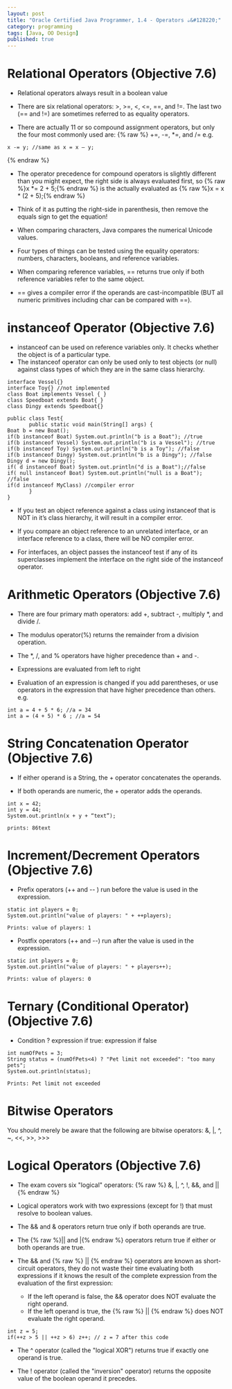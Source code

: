 ```yaml
---
layout: post
title: "Oracle Certified Java Programmer, 1.4 - Operators ☕&#128220;"
category: programming
tags: [Java, OO Design]
published: true
---
```

# Relational Operators (Objective 7.6)
-	Relational operators always result in a boolean value
-	There are six relational operators: >, >=, <, <=, ==, and !=. The last two (==
and !=) are sometimes referred to as equality operators.

-	There are actually 11 or so compound assignment operators, but only the four most commonly used are: {% raw %} +=, -=, *=, and /= e.g.

```
x -= y; //same as x = x – y;
```
{% endraw %}

-	The operator precedence for compound operators is slightly different than you might expect, the right side is always evaluated first, so {% raw %}x *= 2 + 5;{% endraw %} is the actually evaluated as {% raw %}x = x * (2 + 5);{% endraw %}
-	Think of it as putting the right-side in parenthesis, then remove the equals sign to get the equation!

-	When comparing characters, Java compares the numerical Unicode values.

-	Four types of things can be tested using the equality operators: numbers, characters, booleans, and reference variables.

-	When comparing reference variables, == returns true only if both reference variables refer to the same object.
-	== gives a compiler error if the operands are cast-incompatible (BUT all numeric primitives including char can be compared with ==).

# instanceof Operator (Objective 7.6)
-	instanceof can be used on reference variables only. It checks whether the object is of a particular type.
-	The instanceof operator can only be used only to test objects (or null) against class types of which they are in the same class hierarchy.

```
interface Vessel{}
interface Toy{} //not implemented
class Boat implements Vessel { }
class Speedboat extends Boat{ }
class Dingy extends Speedboat{}

public class Test{
	   public static void main(String[] args) {
Boat b = new Boat();
if(b instanceof Boat) System.out.println("b is a Boat"); //true
if(b instanceof Vessel) System.out.println("b is a Vessel"); //true
if(b instanceof Toy) System.out.println("b is a Toy"); //false
if(b instanceof Dingy) System.out.println("b is a Dingy"); //false
Dingy d = new Dingy();
if( d instanceof Boat) System.out.println("d is a Boat");//false
if( null instanceof Boat) System.out.println("null is a Boat"); //false
if(d instanceof MyClass) //compiler error
	   }	   
}
```

-	If you test an object reference against a class using instanceof that is NOT in it’s class hierarchy, it will result in a compiler error.
-	If you compare an object reference to an unrelated interface, or an interface reference to a class, there will be NO compiler error.

-	For interfaces, an object passes the instanceof test if any of its superclasses implement the interface on the right side of the instanceof operator.


# Arithmetic Operators (Objective 7.6)
-	There are four primary math operators: add +, subtract -, multiply *, and divide /.
-	The modulus operator(%) returns the remainder from a division operation.

-	The *, /, and % operators have higher precedence than + and -.

-	Expressions are evaluated from left to right
-	Evaluation of an expression is changed if you add parentheses, or use operators in the expression that have higher precedence than others. e.g.

```
int a = 4 + 5 * 6; //a = 34
int a = (4 + 5) * 6 ; //a = 54
```

# String Concatenation Operator (Objective 7.6)

-	If either operand is a String, the + operator concatenates the operands.

-	If both operands are numeric, the + operator adds the operands.

```
int x = 42;
int y = 44;
System.out.println(x + y + “text”);

prints: 86text
```

# Increment/Decrement Operators (Objective 7.6)

-	Prefix operators (++ and \-\- ) run before the value is used in the expression.

```
static int players = 0;
System.out.println("value of players: " + ++players);

Prints: value of players: 1
```

-	Postfix operators (++ and \-\-) run after the value is used in the expression.

```
static int players = 0;
System.out.println("value of players: " + players++);

Prints: value of players: 0
```

# Ternary (Conditional Operator) (Objective 7.6)
-	Condition ? expression if true: expression if false

```
int numOfPets = 3;
String status = (numOfPets<4) ? "Pet limit not exceeded": "too many pets";
System.out.println(status);

Prints: Pet limit not exceeded
```

# Bitwise Operators
You should merely be aware that the following are bitwise operators:
&, |, ^, ~, &lt;&lt;, &gt;&gt;, &gt;&gt;&gt;

# Logical Operators (Objective 7.6)
-	The exam covers six "logical" operators:
{% raw %} &, |, ^, !, &&, and ||{% endraw %}

-	Logical operators work with two expressions (except for !) that must resolve to boolean values.

-	The && and & operators return true only if both operands are true.
-	 The
{% raw %}|| and |{% endraw %} operators return true if either or both operands are true.

-	The && and
{% raw %} || {% endraw %} operators are known as short-circuit operators, they do not waste their time evaluating both expressions if it knows the result of the complete expression from the evaluation of the first expression:
    -	If the left operand is false, the && operator does NOT evaluate the right operand.
    -	If the left operand is true, the
    {% raw %} || {% endraw %} does NOT evaluate the right operand.

```
int z = 5;
if(++z > 5 || ++z > 6) z++; // z = 7 after this code
```

-	The ^ operator (called the "logical XOR") returns true if exactly one operand
is true.

-	The ! operator (called the "inversion" operator) returns the opposite value of the boolean operand it precedes.
